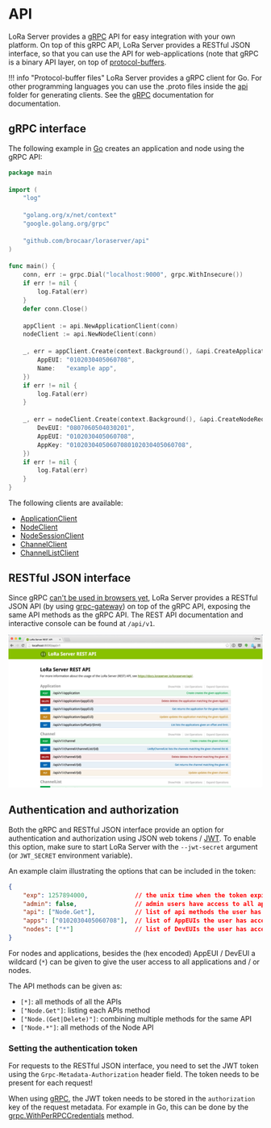 # API

LoRa Server provides a [gRPC](http://www.grpc.io/) API for easy integration
with your own platform. On top of this gRPC API, LoRa Server provides a
RESTful JSON interface, so that you can use the API for web-applications
(note that gRPC is a binary API layer, on top of
[protocol-buffers](https://developers.google.com/protocol-buffers/).

!!! info "Protocol-buffer files"
	LoRa Server provides a gRPC client for Go. For other programming languages
	you can use the .proto files inside the [api](https://github.com/brocaar/loraserver/tree/master/api)
	folder for generating clients. See the [gRPC](http://www.grpc.io/) documentation
	for documentation.


## gRPC interface

The following example in [Go](https://golang.org/) creates an application and
node using the gRPC API:

```go
package main

import (
	"log"

	"golang.org/x/net/context"
	"google.golang.org/grpc"

	"github.com/brocaar/loraserver/api"
)

func main() {
	conn, err := grpc.Dial("localhost:9000", grpc.WithInsecure())
	if err != nil {
		log.Fatal(err)
	}
	defer conn.Close()

	appClient := api.NewApplicationClient(conn)
	nodeClient := api.NewNodeClient(conn)

	_, err = appClient.Create(context.Background(), &api.CreateApplicationRequest{
		AppEUI: "0102030405060708",
		Name:   "example app",
	})
	if err != nil {
		log.Fatal(err)
	}

	_, err = nodeClient.Create(context.Background(), &api.CreateNodeRequest{
		DevEUI: "0807060504030201",
		AppEUI: "0102030405060708",
		AppKey: "01020304050607080102030405060708",
	})
	if err != nil {
		log.Fatal(err)
	}
}
```

The following clients are available:

* [ApplicationClient](https://godoc.org/github.com/brocaar/loraserver/api#ApplicationClient)
* [NodeClient](https://godoc.org/github.com/brocaar/loraserver/api#NodeClient)
* [NodeSessionClient](https://godoc.org/github.com/brocaar/loraserver/api#NodeSessionClient)
* [ChannelClient](https://godoc.org/github.com/brocaar/loraserver/api#ChannelClient)
* [ChannelListClient](https://godoc.org/github.com/brocaar/loraserver/api#ChannelListClient)


## RESTful JSON interface

Since gRPC [can't be used in browsers yet](http://www.grpc.io/faq/), LoRa Server
provides a RESTful JSON API (by using [grpc-gateway](https://github.com/grpc-ecosystem/grpc-gateway))
on top of the gRPC API, exposing the same API methods as the gRPC API.
The REST API documentation and interactive console can be found at `/api/v1`.

![Swagger API](img/swaggerapi.jpg)

## Authentication and authorization

Both the gRPC and RESTful JSON interface provide an option for authentication
and authorization using JSON web tokens / [JWT](https://jwt.io). To enable
this option, make sure to start LoRa Server with the `--jwt-secret` argument
(or `JWT_SECRET` environment variable). 

An example claim illustrating the options that can be included in the token:

```json
{
	"exp": 1257894000,             // the unix time when the token expires
	"admin": false,                // admin users have access to all api methods and resources
	"api": ["Node.Get"],           // list of api methods the user has access to
	"apps": ["0102030405060708"],  // list of AppEUIs the user has access to
	"nodes": ["*"]                 // list of DevEUIs the user has access to
}
```

For nodes and applications, besides the (hex encoded) AppEUI / DevEUI a
wildcard (`*`) can be given to give the user access to all applications
and / or nodes.


The API methods can be given as:

* `[*]`: all methods of all the APIs
* `["Node.Get"]`: listing each APIs method
* `["Node.(Get|Delete)"]`: combining multiple methods for the same API
* `["Node.*"]`: all methods of the Node API

### Setting the authentication token

For requests to the RESTful JSON interface, you need to set the JWT token
using the `Grpc-Metadata-Authorization` header field. The token needs to
be present for each request!

When using [gRPC](http://grpc.io/), the JWT token needs to be stored in the
`authorization` key of the request metadata. For example in Go, this can be
done by the [grpc.WithPerRPCCredentials](https://godoc.org/google.golang.org/grpc#WithPerRPCCredentials)
method.
